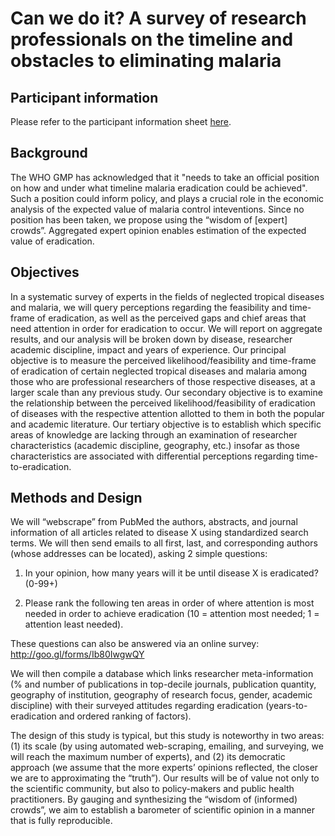 # Can we do it? A survey of research professionals on the timeline and obstacles to eliminating malaria

## Participant information 

Please refer to the participant information sheet [here](https://docs.google.com/document/d/1zr7hW5Gys4qHlMBMT9AcfLCPAqqdIbzu-JjjMUXfEUQ/pub).

## Background

The WHO GMP has acknowledged that it "needs to take an official position on how and under what timeline malaria eradication could be achieved". Such a position could inform policy, and plays a crucial role in the economic analysis of the expected value of malaria control inteventions. Since no position has been taken, we propose using the “wisdom of [expert] crowds”. Aggregated expert opinion enables estimation of the expected value of eradication.

## Objectives

In a systematic survey of experts in the fields of neglected tropical diseases and malaria, we will query perceptions regarding the feasibility and time-frame of eradication, as well as the perceived gaps and chief areas that need attention in order for eradication to occur. We will report on aggregate results, and our analysis will be broken down by disease, researcher academic discipline, impact and years of experience. 
Our principal objective is to measure the perceived likelihood/feasibility and time-frame of eradication of certain neglected tropical diseases and malaria among those who are professional researchers of those respective diseases, at a larger scale than any previous study. Our secondary objective is to examine the relationship between the perceived likelihood/feasibility of eradication of diseases with the respective attention allotted to them in both the popular and academic literature. Our tertiary objective is to establish which specific areas of knowledge are lacking through an examination of researcher characteristics (academic discipline, geography, etc.) insofar as those characteristics are associated with differential perceptions regarding time-to-eradication.

## Methods and Design

We will “webscrape” from PubMed the authors, abstracts, and journal information of all articles related to disease X using standardized search terms. We will then send emails to all first, last, and corresponding authors (whose addresses can be located), asking 2 simple questions:

1. In your opinion, how many years will it be until disease X is eradicated? (0-99+)

2. Please rank the following ten areas in order of where attention is most needed in order to achieve eradication (10 = attention most needed; 1 = attention least needed).


These questions can also be answered via an online survey: http://goo.gl/forms/Ib80IwgwQY 


We will then compile a database which links researcher meta-information (% and number of publications in top-decile journals, publication quantity, geography of institution, geography of research focus, gender, academic discipline) with their surveyed attitudes regarding eradication (years-to-eradication and ordered ranking of factors). 


The design of this study is typical, but this study is noteworthy in two areas: (1) its scale (by using automated web-scraping, emailing, and surveying, we will reach the maximum number of experts), and (2) its democratic approach (we assume that the more experts’ opinions reflected, the closer we are to approximating the “truth”). Our results will be of value not only to the scientific community, but also to policy-makers and public health practitioners. By gauging and synthesizing the “wisdom of (informed) crowds”, we aim to establish a barometer of scientific opinion in a manner that is fully reproducible.
